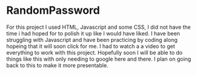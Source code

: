 # RandomPassword

For this project I used HTML, Javascript and some CSS,  I did not have the time i had hoped for to polish it up like I would have liked.
I have been struggling with Javascript and have been practicing by coding along hopeing that it will soon click for me.  I had to watch a a video to get everything to work with this project.  Hopefully soon I will be able to do things like this with only needing to google here and there.
I plan on going back to this to make it more presentable.